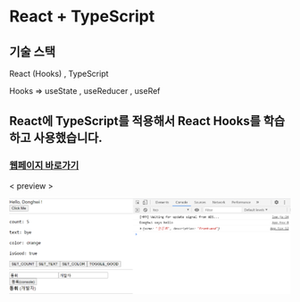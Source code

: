 # React + TypeScript

## 기술 스택 

React (Hooks) , TypeScript 

Hooks => useState , useReducer , useRef

## React에 TypeScript를 적용해서 React Hooks를 학습하고 사용했습니다.

### [웹페이지 바로가기](https://wondonghwi.github.io/React_TypeScript_Hooks_Practice/)

< preview >

![](image/React_TypeScript_Practice.PNG)

